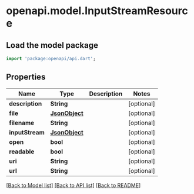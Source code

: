 # openapi.model.InputStreamResource

## Load the model package
```dart
import 'package:openapi/api.dart';
```

## Properties
Name | Type | Description | Notes
------------ | ------------- | ------------- | -------------
**description** | **String** |  | [optional] 
**file** | [**JsonObject**](.md) |  | [optional] 
**filename** | **String** |  | [optional] 
**inputStream** | [**JsonObject**](.md) |  | [optional] 
**open** | **bool** |  | [optional] 
**readable** | **bool** |  | [optional] 
**uri** | **String** |  | [optional] 
**url** | **String** |  | [optional] 

[[Back to Model list]](../README.md#documentation-for-models) [[Back to API list]](../README.md#documentation-for-api-endpoints) [[Back to README]](../README.md)



